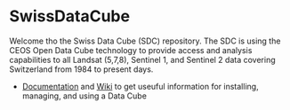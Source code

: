 # SwissDataCube
Welcome tho the Swiss Data Cube (SDC) repository.
The SDC is using the CEOS Open Data Cube technology to provide access and analysis capabilities to all Landsat (5,7,8), Sentinel 1, and Sentinel 2 data covering Switzerland from 1984 to present days.

* [Documentation](master/docs/docs.md) and [Wiki](wiki) to get useuful information for installing, managing, and using a Data Cube
